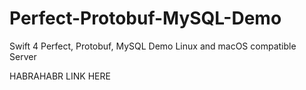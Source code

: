 # Perfect-Protobuf-MySQL-Demo
Swift 4 Perfect, Protobuf, MySQL Demo Linux and macOS compatible Server

HABRAHABR LINK HERE

